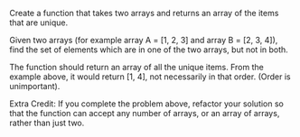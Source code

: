 Create a function that takes two arrays and returns an array of the items that are unique.

Given two arrays (for example array A = [1, 2, 3] and array B = [2, 3, 4]), find the set of elements which are in one of the two arrays, but not in both.

The function should return an array of all the unique items. From the example above, it would return [1, 4], not necessarily in that order. (Order is unimportant).

Extra Credit: If you complete the problem above, refactor your solution so that the function can accept any number of arrays, or an array of arrays, rather than just two.